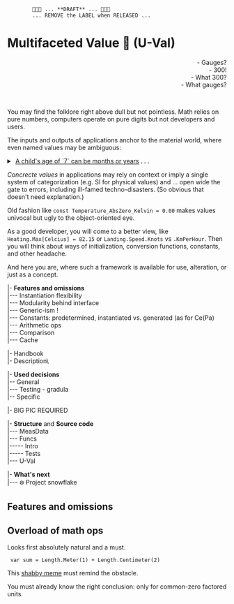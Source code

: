             🚧🚧🚧 ... **DRAFT** ... 🚧🚧🚧
            ... REMOVE the LABEL when RELEASED ...
# Multifaceted Value :diamond_shape_with_a_dot_inside: (**U-Val**)

<div dir="rtl">?Gauges&nbsp;-</div>
<div dir="rtl">!300&nbsp;-</div>
<div dir="rtl">?What 300&nbsp;-</div>
<div dir="rtl">?What gauges&nbsp;-</div>
<p>&nbsp;</p>

 You may find the folklore right above dull but not pointless. Math relies on pure numbers, computers operate on pure digits but not developers and users.  
 
 The inputs and outputs of applications anchor to the material world, where even named values may be ambiguous: 

<details>
<summary>&nbsp;<ins>A child's age of `7` can be months or years</ins>&nbsp;<b>. . .</b></summary>
            
- An altitude on EU domestic flights is measured in feet while variometers may show metres.
- Temperature of `36.6` looks native in _Kelvin_ for liquid gases and in _Celsius_ - for medicine.
- A close approach to Mars equals `33'900'000` miles but seems credible in kilometers and nmi.
- `Jack` can be family, given (not only on birth), and branded name.
- `$1'000` or `1'000€` has temporal purchase ability, different for essential goods, 1GB of DRAM, and gold ounce

</details>

_Concrecte values_ in applications may rely on context or imply a single system of categorization (e.g. SI for physical values) and ... open wide the gate to errors, including ill-famed techno-disasters. (So obvious that doesn't need explanation.)

 Old fashion like `const Temperature_AbsZero_Kelvin = 0.00` makes values univocal but ugly to the object-oriented eye.
 
 As a good developer, you will come to a better view, like `Heating.Max[Celcius] = 82.15` or `Landing.Speed.Knots` vs `.KmPerHour`. Then you will think about ways of initialization, conversion functions, constants, and other headache. 

 And here you are, where such a framework is available for use, alteration, or just as a concept.

|- **Features and omissions**\
|--- Instantiation flexibility\
|--- Modularity behind interface\
|--- Generic-ism !\
|--- Constants: predetermined, instantiated vs. generated (as for Ce(Pa)\
|--- Arithmetic ops\
|--- Comparison\
|--- Cache

|- Handbook\
|- Description\

|- **Used decisions**\
|-- General\
|--- Testing - gradula\
|-- Specific

|- BIG PIC REQUIRED

|- **Structure** and **Source code**\
|--- MeasData\
|--- Funcs\
|----- Intro\
|----- Tests\
|--- U-Val

|- **What's next**\
|--- ❄️ Project snowflake

## Features and omissions

## Overload of math ops

Looks first absolutely natural and a must.

``` var sum = Length.Meter(1) + Length.Centimeter(2)```

This [shabby meme](https://github.com/Kyriosity/read-write/blob/main/readme%2B/pencraft/readme%2B/_rsc/_img/memes/CalmDown_0Cplus0Cis64F.jpg) must remind the obstacle. 
 
You must already know the right conclusion: only for common-zero factored units.


